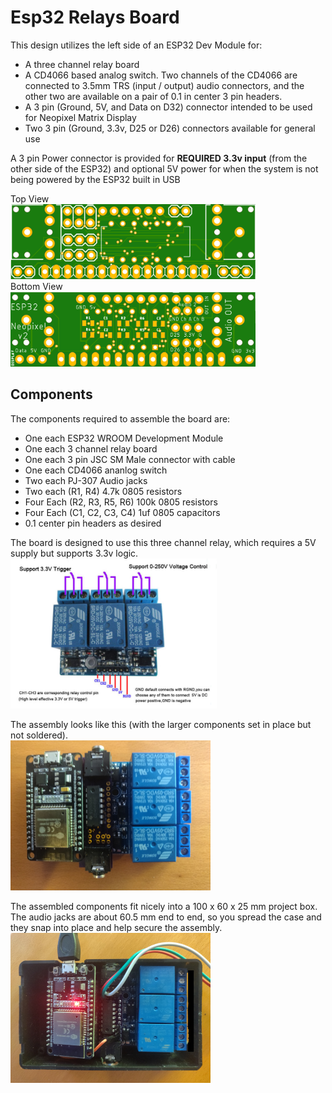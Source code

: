 # Esp32 Relays Board
This design utilizes the left side of an ESP32 Dev Module for:

* A three channel relay board
* A CD4066 based analog switch. Two channels of the CD4066 are connected to 3.5mm TRS (input / output) audio connectors, and the other two are available on a pair of 0.1 in center 3 pin headers.
* A 3 pin (Ground, 5V, and Data on D32) connector intended to be used for Neopixel Matrix Display
* Two 3 pin (Ground, 3.3v, D25 or D26) connectors available for general use

A 3 pin Power connector is provided for **REQUIRED 3.3v input** (from the other side of the ESP32) and optional 5V power for when the system is not being powered by the ESP32 built in USB

Top View<br><img src="/assets/Esp32RelaysTop.png" width="392" height="120"><br>
Bottom View<br><img src="/assets/Esp32RelaysBottom.png" width="392" height="120">

## Components
The components required to assemble the board are:
* One each ESP32 WROOM Development Module
* One each 3 channel relay board
* One each 3 pin JSC SM Male connector with cable
* One each CD4066 ananlog switch
* Two each PJ-307 Audio jacks
* Two each (R1, R4) 4.7k 0805 resistors
* Four Each (R2, R3, R5, R6) 100k 0805 resistors
* Four Each (C1, C2, C3, C4) 1uf 0805 capacitors
* 0.1 center pin headers as desired

The board is designed to use this three channel relay, which requires a 5V supply but supports 3.3v logic.<br><img src="/assets/3xrelay.png" width="330" height="240"><br>

The assembly looks like this (with the larger components set in place but not soldered).<br><img src="/assets/Esp32RelaysAssembly.png" width="320" height="240">

The assembled components fit nicely into a 100 x 60 x 25 mm project box. The audio jacks are about 60.5 mm end to end, so you spread the case and they snap into place and help secure the assembly.<br><img src="/assets/Esp32RelaysLive.png" width="320" height="240">

